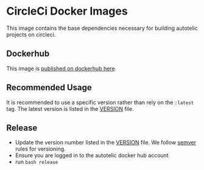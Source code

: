 # CircleCi Docker Images

This image contains the base dependencies necessary for building autotelic projects on circleci.

## Dockerhub

This image is [published on dockerhub here](https://hub.docker.com/r/autotelic/circleci-base)

## Recommended Usage

It is recommended to use a specific version rather than rely on the `:latest` tag. The latest
version is listed in the [VERSION](./VERSION) file.

## Release

- Update the version number listed in the [VERSION](./VERSION) file. We follow
[semver](https://semver.org/) rules for versioning.
- Ensure you are logged in to the autotelic docker hub account
- run `bash release`
